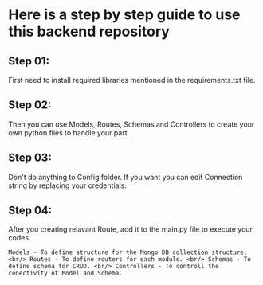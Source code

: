 # Here is a step by step guide to use this backend repository 

## Step 01: 
First need to install required libraries mentioned in the requirements.txt file. 

## Step 02: 
Then you can use Models, Routes, Schemas and Controllers to create your own python files to handle your part. 

## Step 03: 
Don't do anything to Config folder. If you want you can edit Connection string by replacing your credentials. 

## Step 04: 
After you creating relavant Route, add it to the main.py file to execute your codes. 

`Models - To define structure for the Mongo DB collection structure. <br/>
Routes - To define routers for each module. <br/>
Schemas - To define schema for CRUD. <br/>
Controllers - To controll the conectivity of Model and Schema.
`
